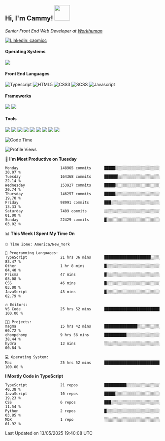 <h2> Hi, I'm Cammy! <img src="https://media.giphy.com/media/WFEpbNDqjs312EZ06H/giphy.gif" width="50"></h2>
<p><em>Senior Front End Web Developer at <a href="http://workhuman.com">Workhuman</a> <img src="https://images.ctfassets.net/hff6luki1ys4/X1kMrXjaRqPywVHz2r343/9be6a49556aaa859e258725d744d1b31/whicon-social-recognition.svg" width="16"></em></p>

[![Linkedin: caomicc](https://img.shields.io/badge/-caomicc-blue?style=flat-square&logo=Linkedin&logoColor=white&link=https://www.linkedin.com/in/caomicc/)](https://www.linkedin.com/in/caomicc/)

#### Operating Systems

  ![](https://img.shields.io/badge/-MacOS-000?style=flat&logo=apple&logoColor=white)

#### Front End Languages

  ![Typescript](https://img.shields.io/badge/-Typescript-3178C6?style=flat-circle&logo=typescript&logoColor=white)
  ![HTML5](https://img.shields.io/badge/-HTML5-E34F26?style=flat-circle&logo=html5&logoColor=white)
  ![CSS3](https://img.shields.io/badge/-CSS3-1572B6?style=flat-circle&logo=css3&logoColor=white)
  ![SCSS](https://img.shields.io/badge/-SCSS-CC6699?style=flat-circle&logo=sass&logoColor=white)
  ![Javascript](https://img.shields.io/badge/-Javascript-F7DF1E?style=flat-circle&logo=javascript&logoColor=000)

#### Frameworks

  ![](https://img.shields.io/badge/-Next.js-black?style=flat&logo=next.js&logoColor=white)
  ![](https://img.shields.io/badge/-React-61DAFB?style=flat&logo=react&logoColor=black)


#### Tools

  ![](https://img.shields.io/badge/-VSCode-007ACC?style=flat&logo=visualstudio&logoColor=white)
  ![](https://img.shields.io/badge/-Oh_my_Zsh-black?style=flat&logo=windows-terminal&logoColor=white)
  ![](https://img.shields.io/badge/-Contentful-2478CC?style=flat&logo=contentful&logoColor=white)
  ![](https://img.shields.io/badge/-Figma-F24E1E?style=flat&logo=figma&logoColor=white)
  ![](https://img.shields.io/badge/-Jira-0052CC?style=flat&logo=jira&logoColor=white)
  ![](https://img.shields.io/badge/-Asana-F06A6A?style=flat&logo=asana&logoColor=white)
  ![](https://img.shields.io/badge/-Docker-2496ED?style=flat&logo=docker&logoColor=white)
  ![](https://img.shields.io/badge/-Vercel-black?style=flat&logo=vercel&logoColor=white)
  ![](https://img.shields.io/badge/-Netlify-00C7B7?style=flat&logo=netlify&logoColor=white)


<!--START_SECTION:waka-->
![Code Time](http://img.shields.io/badge/Code%20Time-1%2C351%20hrs%2019%20mins-blue)

![Profile Views](http://img.shields.io/badge/Profile%20Views-0-blue)

📅 **I'm Most Productive on Tuesday** 

```text
Monday                   148965 commits      █████░░░░░░░░░░░░░░░░░░░░   20.07 % 
Tuesday                  164368 commits      ██████░░░░░░░░░░░░░░░░░░░   22.14 % 
Wednesday                153927 commits      █████░░░░░░░░░░░░░░░░░░░░   20.74 % 
Thursday                 146257 commits      █████░░░░░░░░░░░░░░░░░░░░   19.70 % 
Friday                   98991 commits       ███░░░░░░░░░░░░░░░░░░░░░░   13.33 % 
Saturday                 7409 commits        ░░░░░░░░░░░░░░░░░░░░░░░░░   01.00 % 
Sunday                   22429 commits       █░░░░░░░░░░░░░░░░░░░░░░░░   03.02 % 
```


📊 **This Week I Spent My Time On** 

```text
🕑︎ Time Zone: America/New_York

💬 Programming Languages: 
TypeScript               21 hrs 36 mins      █████████████████████░░░░   83.47 % 
Other                    1 hr 8 mins         █░░░░░░░░░░░░░░░░░░░░░░░░   04.40 % 
Prisma                   47 mins             █░░░░░░░░░░░░░░░░░░░░░░░░   03.08 % 
CSS                      46 mins             █░░░░░░░░░░░░░░░░░░░░░░░░   03.00 % 
JavaScript               43 mins             █░░░░░░░░░░░░░░░░░░░░░░░░   02.79 % 

🔥 Editors: 
VS Code                  25 hrs 52 mins      █████████████████████████   100.00 % 

🐱‍💻 Projects: 
magma                    15 hrs 42 mins      ███████████████░░░░░░░░░░   60.72 % 
chompchomp               9 hrs 56 mins       ██████████░░░░░░░░░░░░░░░   38.44 % 
hydra                    13 mins             ░░░░░░░░░░░░░░░░░░░░░░░░░   00.84 % 

💻 Operating System: 
Mac                      25 hrs 52 mins      █████████████████████████   100.00 % 
```

**I Mostly Code in TypeScript** 

```text
TypeScript               21 repos            ██████████░░░░░░░░░░░░░░░   40.38 % 
JavaScript               10 repos            █████░░░░░░░░░░░░░░░░░░░░   19.23 % 
CSS                      6 repos             ███░░░░░░░░░░░░░░░░░░░░░░   11.54 % 
Python                   2 repos             █░░░░░░░░░░░░░░░░░░░░░░░░   03.85 % 
MDX                      1 repo              ░░░░░░░░░░░░░░░░░░░░░░░░░   01.92 % 
```




 Last Updated on 13/05/2025 19:40:08 UTC
<!--END_SECTION:waka-->

